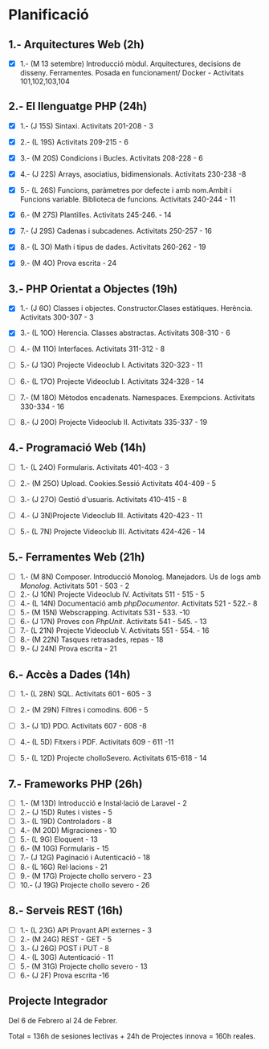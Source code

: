 # Planificació

## 1.- Arquitectures Web (2h)

- [X] 1.- (M 13 setembre) Introducció mòdul. Arquitectures, decisions de disseny. Ferramentes. Posada en funcionament/ Docker - Activitats 101,102,103,104


## 2.- El llenguatge PHP (24h)

- [X] 1.- (J 15S) Sintaxi. Activitats 201-208 - 3
- [X] 2.- (L 19S) Activitats 209-215 - 6 
- [X] 3.- (M 20S) Condicions i Bucles. Activitats 208-228 - 6
- [X] 4.- (J 22S) Arrays, asociatius, bidimensionals. Activitats 230-238 -8
- [X] 5.- (L 26S) Funcions, paràmetres por defecte i amb nom.Ambit i Funcions variable. Biblioteca de funcions. Activitats 240-244 - 11
- [X] 6.- (M 27S) Plantilles. Activitats 245-246. - 14
- [X] 7.- (J 29S) Cadenas i subcadenes. Activitats 250-257 - 16
- [X] 8.- (L 3O) Math i tipus de dades. Activitats 260-262 - 19
- [X] 9.- (M 4O) Prova escrita - 24


## 3.- PHP Orientat a Objectes (19h)

- [X] 1.- (J 6O) Classes i objectes. Constructor.Clases estàtiques. Herència. Activitats 300-307 - 3
- [X] 3.- (L 10O) Herencia. Classes abstractas. Activitats 308-310 - 6
- [ ] 4.- (M 11O) Interfaces. Activitats 311-312 - 8
- [ ] 5.- (J 13O) Projecte Videoclub I. Activitats 320-323 - 11
- [ ] 6.- (L 17O) Projecte Videoclub I. Activitats 324-328 - 14
- [ ] 7.- (M 18O) Mètodos encadenats. Namespaces. Exempcions. Activitats 330-334  - 16
- [ ] 8.- (J 20O) Projecte Videoclub II. Activitats 335-337 - 19


## 4.- Programació Web (14h)

- [ ] 1.- (L 24O) Formularis. Activitats 401-403 - 3
- [ ] 2.- (M 25O) Upload. Cookies.Sessió Activitats 404-409 - 5
- [ ] 3.- (J 27O) Gestió d'usuaris. Activitats 410-415 - 8
- [ ] 4.- (J 3N)Projecte Videoclub III. Activitats 420-423 - 11 
- [ ] 5.- (L 7N) Projecte Videoclub III. Activitats 424-426 - 14


## 5.- Ferramentes Web (21h)

- [ ] 1.- (M 8N) Composer. Introducció Monolog.  Manejadors. Us de logs amb *Monolog*. Activitats 501 - 503 - 2
- [ ] 2.- (J 10N) Projecte Videoclub IV. Activitats 511 - 515 - 5
- [ ] 4.- (L 14N) Documentació amb *phpDocumentor*. Activitats 521 - 522.- 8
- [ ] 5.- (M 15N) Webscrapping. Activitats 531 - 533. -10
- [ ] 6.- (J 17N) Proves con *PhpUnit*. Activitats 541 - 545. - 13 
- [ ] 7.- (L 21N) Projecte Videoclub V. Activitats 551 - 554. - 16
- [ ] 8.- (M 22N) Tasques retrasades, repas - 18
- [ ] 9.- (J 24N) Prova escrita - 21

## 6.- Accès a Dades (14h)

- [ ] 1.- (L 28N) SQL. Activitats 601 - 605 - 3
- [ ] 2.- (M 29N) Filtres i comodins. 606 - 5
- [ ] 3.- (J 1D) PDO. Activitats 607 - 608 -8
- [ ] 4.- (L 5D) Fitxers i PDF. Activitats 609 - 611 -11
- [ ] 5.- (L 12D) Projecte cholloSevero. Activitats 615-618 - 14


## 7.- Frameworks PHP (26h)

- [ ] 1.- (M 13D) Introducció e Instal·lació de Laravel - 2 
- [ ] 2.- (J 15D) Rutes i vistes - 5
- [ ] 3.- (L 19D) Controladors - 8
- [ ] 4.- (M 20D) Migraciones - 10
- [ ] 5.- (L 9G) Eloquent - 13 
- [ ] 6.- (M 10G) Formularis - 15 
- [ ] 7.- (J 12G) Paginació i Autenticació - 18  
- [ ] 8.- (L 16G) Rel·lacions - 21 
- [ ] 9.- (M 17G) Projecte chollo servero - 23
- [ ] 10.- (J 19G) Projecte chollo severo - 26

## 8.- Serveis REST (16h)

- [ ] 1.- (L 23G) API Provant API externes  - 3
- [ ] 2.- (M 24G) REST - GET  - 5
- [ ] 3.- (J 26G) POST i PUT - 8
- [ ] 4.- (L 30G) Autenticació - 11 
- [ ] 5.- (M 31G) Projecte chollo severo - 13 
- [ ] 6.- (J 2F) Prova escrita -16

## Projecte Integrador

Del 6 de Febrero al 24 de Febrer.

Total = 136h de sesiones lectivas + 24h de Projectes innova = 160h reales.
